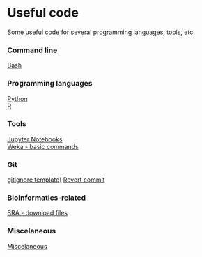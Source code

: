 # Useful code

Some useful code for several programming languages, tools, etc.

### Command line
[Bash](https://github.com/sandragodinhosilva/usefull_code/blob/main/bash.txt)

### Programming languages
[Python](https://github.com/sandragodinhosilva/usefull_code/blob/main/python.md) \
[R](https://github.com/sandragodinhosilva/usefull_code/blob/main/R%20utilities.md)

### Tools
[Jupyter Notebooks]() \
[Weka - basic commands](https://github.com/sandragodinhosilva/usefull_code/blob/main/Weka.md)

### Git
[gitignore template)](https://github.com/sandragodinhosilva/usefull_code/blob/main/.gitignore)
[Revert commit](https://github.com/sandragodinhosilva/usefull_code/blob/main/git_revert.md)

### Bioinformatics-related
[SRA - download files](https://github.com/sandragodinhosilva/useful_code/tree/main/bioinformatics/fastq-dump.md)

### Miscelaneous
[Miscelaneous](https://github.com/sandragodinhosilva/usefull_code/blob/main/miscleaneous.md)
